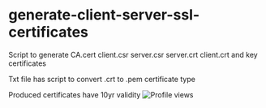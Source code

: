 # generate-client-server-ssl-certificates
Script to generate CA.cert client.csr server.csr server.crt client.crt and key certificates

Txt file has script to convert .crt to .pem certificate type

Produced certificates have 10yr validity
![Profile views](https://views.igorkowalczyk.dev/api/badge/@aimissq?style=classic)
